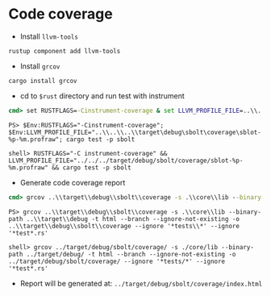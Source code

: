 # Code coverage

- Install `llvm-tools`

```shell
rustup component add llvm-tools
```

- Install `grcov`

```
cargo install grcov
```

- cd to `$rust` directory and run test with instrument

```cmd
cmd> set RUSTFLAGS=-Cinstrument-coverage & set LLVM_PROFILE_FILE=..\\..\\..\\target\debug\sbolt\coverage\sblot-%p-%m.profraw & cargo test -p sbolt
```

```PS
PS> $Env:RUSTFLAGS="-Cinstrument-coverage"; $Env:LLVM_PROFILE_FILE="..\\..\\..\\target\debug\sbolt\coverage\sblot-%p-%m.profraw"; cargo test -p sbolt
```

```shell
shell> RUSTFLAGS="-C instrument-coverage" && LLVM_PROFILE_FILE="../../../target/debug/sbolt/coverage/sblot-%p-%m.profraw" && cargo test -p sbolt
```

- Generate code coverage report

```cmd
cmd> grcov ..\\target\\debug\\sbolt\\coverage -s .\\core\\lib --binary-path ..\\target\\debug -t html --branch --ignore-not-existing -o ..\\target\\debug\\sbolt\\coverage --ignore *tests\\* --ignore *test*.rs
```

```PS
PS> grcov ..\\target\\debug\\sbolt\\coverage -s .\\core\\lib --binary-path ..\\target\\debug -t html --branch --ignore-not-existing -o ..\\target\\debug\\sbolt\\coverage --ignore '*tests\\*' --ignore '*test*.rs'
```

```shell
shell> grcov ../target/debug/sbolt/coverage/ -s ./core/lib --binary-path ../target/debug/ -t html --branch --ignore-not-existing -o ../target/debug/sbolt/coverage/ --ignore '*tests/*' --ignore '*test*.rs'
```

- Report will be generated at: `../target/debug/sbolt/coverage/index.html`